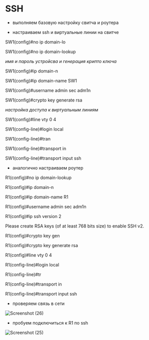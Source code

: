 # SSH

- выполняем базовую настройку свитча и роутера

- настраиваем ssh и виртуальные линии на свитче

SW1(config)#no ip domain-lo

SW1(config)#no ip domain-lookup 

*имя и пароль устройсва и генерация крипто ключа*

SW1(config)#ip domain-n

SW1(config)#ip domain-name SW1

SW1(config)#username admin sec adm1n

SW1(config)#crypto key generate rsa 

*настройка доступа к виртуальным линиям*

SW1(config)#line vty 0 4

SW1(config-line)#login local

SW1(config-line)#tran

SW1(config-line)#transport in

SW1(config-line)#transport input ssh

- аналогично настраиваем роутер

R1(config)#no ip domain-lookup 

R1(config)#ip domain-n

R1(config)#ip domain-name R1

R1(config)#username admin sec adm1n

R1(config)#ip ssh version 2

Please create RSA keys (of at least 768 bits size) to enable SSH v2.

R1(config)#crypto key gen

R1(config)#crypto key generate rsa


R1(config)#line vty 0 4

R1(config-line)#login local

R1(config-line)#tr

R1(config-line)#transport in

R1(config-line)#transport input ssh

- проверяем связь в сети

![Screenshot (26)](https://user-images.githubusercontent.com/99132039/161400438-7ba52296-292d-42a1-a9aa-6a4725accfba.png)

- пробуем подключиться к R1 по ssh

![Screenshot (25)](https://user-images.githubusercontent.com/99132039/161400441-f3024144-a76b-41dc-a4be-b677b600aa0c.png)
